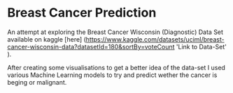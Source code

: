 # Breast Cancer Prediction

An attempt at exploring the Breast Cancer Wisconsin (Diagnostic) Data Set available on kaggle [here] (https://www.kaggle.com/datasets/uciml/breast-cancer-wisconsin-data?datasetId=180&sortBy=voteCount 'Link to Data-Set' ).

After creating some visualisations to get a better idea of the data-set I used various Machine Learning models to try and predict wether the cancer is beging or malignant.
